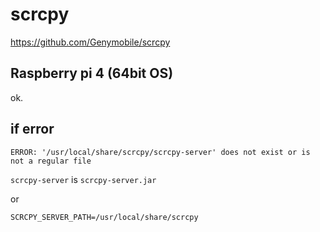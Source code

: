 # scrcpy
https://github.com/Genymobile/scrcpy

## Raspberry pi 4 (64bit OS)
ok.

## if error
~~~
ERROR: '/usr/local/share/scrcpy/scrcpy-server' does not exist or is not a regular file
~~~

`scrcpy-server` is `scrcpy-server.jar`

or

`SCRCPY_SERVER_PATH=/usr/local/share/scrcpy`
